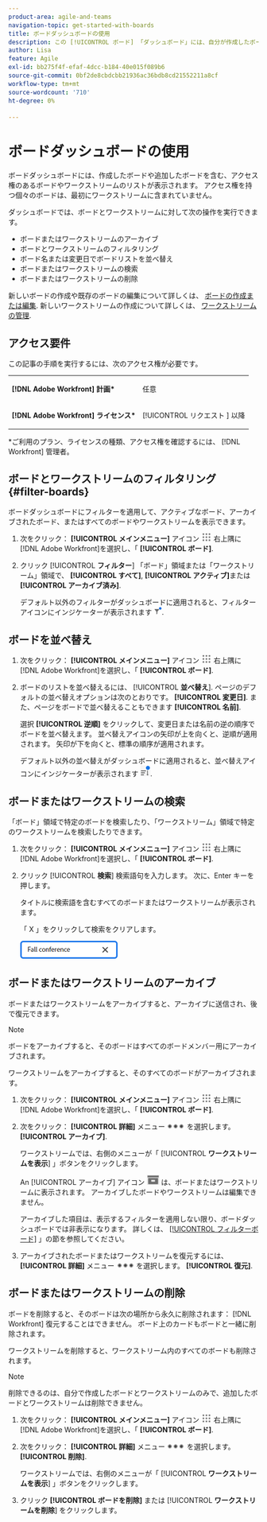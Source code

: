 ```yaml
---
product-area: agile-and-teams
navigation-topic: get-started-with-boards
title: ボードダッシュボードの使用
description: この [!UICONTROL ボード] 「ダッシュボード」には、自分が作成したボードや追加したボードなど、アクセス権のあるボードの一覧が表示されます。
author: Lisa
feature: Agile
exl-id: bb275f4f-efaf-4dcc-b184-40e015f089b6
source-git-commit: 0bf2de8cbdcbb21936ac36bdb8cd21552211a8cf
workflow-type: tm+mt
source-wordcount: '710'
ht-degree: 0%

---
```


# ボードダッシュボードの使用

ボードダッシュボードには、作成したボードや追加したボードを含む、アクセス権のあるボードやワークストリームのリストが表示されます。 アクセス権を持つ個々のボードは、最初にワークストリームに含まれていません。

ダッシュボードでは、ボードとワークストリームに対して次の操作を実行できます。

* ボードまたはワークストリームのアーカイブ
* ボードとワークストリームのフィルタリング
* ボード名または変更日でボードリストを並べ替え
* ボードまたはワークストリームの検索
* ボードまたはワークストリームの削除

新しいボードの作成や既存のボードの編集について詳しくは、 [ボードの作成または編集](../../agile/get-started-with-boards/create-edit-board.md). 新しいワークストリームの作成について詳しくは、 [ワークストリームの管理](/help/quicksilver/agile/use-boards-agile-planning-tools/manage-collections.md).

## アクセス要件

この記事の手順を実行するには、次のアクセス権が必要です。

<table style="table-layout:auto"> 
 <col> 
 <col> 
 <tbody> 
  <tr> 
   <td role="rowheader"><strong>[!DNL Adobe Workfront] 計画*</strong></td> 
   <td> <p>任意</p> </td> 
  </tr> 
  <tr> 
   <td role="rowheader"><strong>[!DNL Adobe Workfront] ライセンス*</strong></td> 
   <td> <p>[!UICONTROL リクエスト ] 以降</p> </td> 
  </tr> 
 </tbody> 
</table>

&#42;ご利用のプラン、ライセンスの種類、アクセス権を確認するには、 [!DNL Workfront] 管理者。

## ボードとワークストリームのフィルタリング {#filter-boards}

ボードダッシュボードにフィルターを適用して、アクティブなボード、アーカイブされたボード、またはすべてのボードやワークストリームを表示できます。

1. 次をクリック： **[!UICONTROL メインメニュー]** アイコン ![](assets/main-menu-icon.png) 右上隅に [!DNL Adobe Workfront]を選択し、「 **[!UICONTROL ボード]**.
1. クリック [!UICONTROL **フィルター**] 「ボード」領域または「ワークストリーム」領域で、 **[!UICONTROL すべて]**, **[!UICONTROL アクティブ]**&#x200B;または **[!UICONTROL アーカイブ済み]**.

   デフォルト以外のフィルターがダッシュボードに適用されると、フィルターアイコンにインジケーターが表示されます ![ダッシュボードに適用するフィルター](assets/boards-filterapplied-30x30.png).

## ボードを並べ替え

1. 次をクリック： **[!UICONTROL メインメニュー]** アイコン ![](assets/main-menu-icon.png) 右上隅に [!DNL Adobe Workfront]を選択し、「 **[!UICONTROL ボード]**.
1. ボードのリストを並べ替えるには、 [!UICONTROL **並べ替え**]. ページのデフォルトの並べ替えオプションは次のとおりです。 **[!UICONTROL 変更日]**. また、ページをボードで並べ替えることもできます **[!UICONTROL 名前]**.

   選択 **[!UICONTROL 逆順]** をクリックして、変更日または名前の逆の順序でボードを並べ替えます。 並べ替えアイコンの矢印が上を向くと、逆順が適用されます。 矢印が下を向くと、標準の順序が適用されます。

   デフォルト以外の並べ替えがダッシュボードに適用されると、並べ替えアイコンにインジケーターが表示されます ![適用された並べ替え](assets/sort-applied-boards.png).

## ボードまたはワークストリームの検索

「ボード」領域で特定のボードを検索したり、「ワークストリーム」領域で特定のワークストリームを検索したりできます。

1. 次をクリック： **[!UICONTROL メインメニュー]** アイコン ![](assets/main-menu-icon.png) 右上隅に [!DNL Adobe Workfront]を選択し、「 **[!UICONTROL ボード]**.
1. クリック [!UICONTROL **検索**] 検索語句を入力します。 次に、Enter キーを押します。

   タイトルに検索語を含むすべてのボードまたはワークストリームが表示されます。

   「 X 」をクリックして検索をクリアします。

   ![ダッシュボードでのボードの検索](assets/boards-searchbox.png)

## ボードまたはワークストリームのアーカイブ

ボードまたはワークストリームをアーカイブすると、アーカイブに送信され、後で復元できます。

>[!NOTE]
>
>ボードをアーカイブすると、そのボードはすべてのボードメンバー用にアーカイブされます。
>
>ワークストリームをアーカイブすると、そのすべてのボードがアーカイブされます。

1. 次をクリック： **[!UICONTROL メインメニュー]** アイコン ![](assets/main-menu-icon.png) 右上隅に [!DNL Adobe Workfront]を選択し、「 **[!UICONTROL ボード]**.
1. 次をクリック： **[!UICONTROL 詳細]** メニュー ![その他のメニュー](assets/more-icon-spectrum.png) を選択します。 **[!UICONTROL アーカイブ]**.

   ワークストリームでは、右側のメニューが「 [!UICONTROL **ワークストリームを表示**] 」ボタンをクリックします。

   An [!UICONTROL アーカイブ] アイコン ![アーカイブ](assets/archive-icon-spectrum-25x20.png) は、ボードまたはワークストリームに表示されます。 アーカイブしたボードやワークストリームは編集できません。

   アーカイブした項目は、表示するフィルターを適用しない限り、ボードダッシュボードでは非表示になります。 詳しくは、 [[!UICONTROL フィルターボード]](#filter-boards) 」の節を参照してください。

1. アーカイブされたボードまたはワークストリームを復元するには、 **[!UICONTROL 詳細]** メニュー ![その他のメニューアイコン](assets/more-icon-spectrum.png) を選択します。 **[!UICONTROL 復元]**.

## ボードまたはワークストリームの削除

ボードを削除すると、そのボードは次の場所から永久に削除されます： [!DNL Workfront] 復元することはできません。 ボード上のカードもボードと一緒に削除されます。

ワークストリームを削除すると、ワークストリーム内のすべてのボードも削除されます。

>[!NOTE]
>
>削除できるのは、自分で作成したボードとワークストリームのみで、追加したボードとワークストリームは削除できません。

1. 次をクリック： **[!UICONTROL メインメニュー]** アイコン ![](assets/main-menu-icon.png) 右上隅に [!DNL Adobe Workfront]を選択し、「 **[!UICONTROL ボード]**.
1. 次をクリック： **[!UICONTROL 詳細]** メニュー ![[!UICONTROL その他のメニュー]](assets/more-icon-spectrum.png) を選択します。 **[!UICONTROL 削除]**.

   ワークストリームでは、右側のメニューが「 [!UICONTROL **ワークストリームを表示**] 」ボタンをクリックします。

1. クリック **[!UICONTROL ボードを削除]** または [!UICONTROL **ワークストリームを削除**] をクリックします。

<!-- ## Move a board to a workstream

You can move a standalone board into a workstream, or move a board from one workstream to another workstream.

>[!NOTE]
>
>You can only move boards that you created, not boards that you were added to.

1. Click the **[!UICONTROL Main Menu]** icon ![](assets/main-menu-icon.png) in the upper-right corner of [!DNL Adobe Workfront], then click **[!UICONTROL Boards]**.
1. Click the **[!UICONTROL More]** menu ![[!UICONTROL More menu]](assets/more-icon-spectrum.png) on the board, and select [!UICONTROL **Move to workstream**].
1. Select which workstream to add the board to, and click [!UICONTROL **Move**].

   The board is moved into the workstream and no longer appears in the [!UICONTROL Boards] area.
   If you have not created a workstream yet, you are prompted to create one to move the board into.
-->
